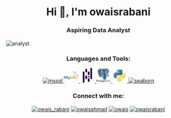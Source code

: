 <h1 align="center">Hi 👋, I'm owaisrabani</h1>
<h3 align="center">Aspiring Data Analyst</h3>

<img align="center" alt="analyst" width="1000" src="https://www.caxsol.com/assets/img/data-analysis.gif">

<h3 align="center">Languages and Tools:</h3>
<p align="center"> <a href="https://www.microsoft.com/en-us/sql-server" target="_blank" rel="noreferrer"> <img src="https://www.svgrepo.com/show/303229/microsoft-sql-server-logo.svg" alt="mssql" width="40" height="40"/> </a> <a href="https://www.mysql.com/" target="_blank" rel="noreferrer"> <img src="https://raw.githubusercontent.com/devicons/devicon/master/icons/mysql/mysql-original-wordmark.svg" alt="mysql" width="40" height="40"/> </a> <a href="https://pandas.pydata.org/" target="_blank" rel="noreferrer"> <img src="https://raw.githubusercontent.com/devicons/devicon/2ae2a900d2f041da66e950e4d48052658d850630/icons/pandas/pandas-original.svg" alt="pandas" width="40" height="40"/> </a> <a href="https://www.postgresql.org" target="_blank" rel="noreferrer"> <img src="https://raw.githubusercontent.com/devicons/devicon/master/icons/postgresql/postgresql-original-wordmark.svg" alt="postgresql" width="40" height="40"/> </a> <a href="https://www.python.org" target="_blank" rel="noreferrer"> <img src="https://raw.githubusercontent.com/devicons/devicon/master/icons/python/python-original.svg" alt="python" width="40" height="40"/> </a> <a href="https://seaborn.pydata.org/" target="_blank" rel="noreferrer"> <img src="https://seaborn.pydata.org/_images/logo-mark-lightbg.svg" alt="seaborn" width="40" height="40"/> </a> </p>


<h3 align="center">Connect with me:</h3>
<p align="center">
<a href="https://twitter.com/owais_rabani" target="blank"><img align="center" src="https://raw.githubusercontent.com/rahuldkjain/github-profile-readme-generator/master/src/images/icons/Social/twitter.svg" alt="owais_rabani" height="30" width="40" /></a>
<a href="https://linkedin.com/in/owaisahmad" target="blank"><img align="center" src="https://raw.githubusercontent.com/rahuldkjain/github-profile-readme-generator/master/src/images/icons/Social/linked-in-alt.svg" alt="owaisahmad" height="30" width="40" /></a>
<a href="https://fb.com/owais" target="blank"><img align="center" src="https://raw.githubusercontent.com/rahuldkjain/github-profile-readme-generator/master/src/images/icons/Social/facebook.svg" alt="owais" height="30" width="40" /></a>
<a href="https://instagram.com/owaisrabani" target="blank"><img align="center" src="https://raw.githubusercontent.com/rahuldkjain/github-profile-readme-generator/master/src/images/icons/Social/instagram.svg" alt="owaisrabani" height="30" width="40" /></a>
</p>




<!-- <p><img align="center" src="https://github-readme-stats.vercel.app/api/top-langs?username=owaisrabani&show_icons=true&locale=en&layout=compact" alt="owaisrabani" /></p>

 <p>&nbsp;<img align="center" src="https://github-readme-stats.vercel.app/api?username=owaisrabani&show_icons=true&locale=en" alt="owaisrabani" /></p>

 <p><img align="center" src="https://github-readme-streak-stats.herokuapp.com/?user=owaisrabani&" alt="owaisrabani" /></p>


<p align="center"> <img src="https://komarev.com/ghpvc/?username=owaisrabani&label=Profile%20views&color=0e75b6&style=flat" alt="owaisrabani" /> </
      <p align="center"> <a href="https://twitter.com/owais_rabani" target="blank"><img src="https://img.shields.io/twitter/follow/owais_rabani?logo=twitter&style=for-the-badge" alt="owais_rabani" /></a> </p>

                                                                     - 📫 How to reach me **owaisrabani3287@gmail.com**


